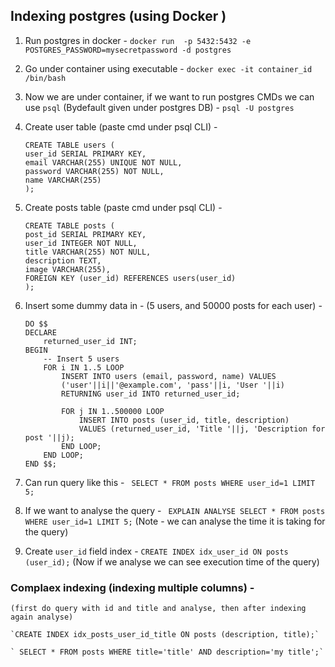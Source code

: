 ## Indexing postgres (using Docker )

1. Run postgres in docker - `docker run  -p 5432:5432 -e POSTGRES_PASSWORD=mysecretpassword -d postgres`
2. Go under container using executable - `docker exec -it container_id /bin/bash`
3. Now we are under container, if we want to run postgres CMDs we can use `psql` (Bydefault given under postgres DB) -
   `psql -U postgres`
4. Create user table (paste cmd under psql CLI) -

   ```
   CREATE TABLE users (
   user_id SERIAL PRIMARY KEY,
   email VARCHAR(255) UNIQUE NOT NULL,
   password VARCHAR(255) NOT NULL,
   name VARCHAR(255)
   );
   ```

5. Create posts table (paste cmd under psql CLI) -

   ```
   CREATE TABLE posts (
   post_id SERIAL PRIMARY KEY,
   user_id INTEGER NOT NULL,
   title VARCHAR(255) NOT NULL,
   description TEXT,
   image VARCHAR(255),
   FOREIGN KEY (user_id) REFERENCES users(user_id)
   );
   ```

6. Insert some dummy data in - (5 users, and 50000 posts for each user) -

   ```
   DO $$
   DECLARE
       returned_user_id INT;
   BEGIN
       -- Insert 5 users
       FOR i IN 1..5 LOOP
           INSERT INTO users (email, password, name) VALUES
           ('user'||i||'@example.com', 'pass'||i, 'User '||i)
           RETURNING user_id INTO returned_user_id;

           FOR j IN 1..500000 LOOP
               INSERT INTO posts (user_id, title, description)
               VALUES (returned_user_id, 'Title '||j, 'Description for post '||j);
           END LOOP;
       END LOOP;
   END $$;
   ```

7. Can run query like this - ` SELECT * FROM posts WHERE user_id=1 LIMIT 5;`
8. If we want to analyse the query - ` EXPLAIN ANALYSE SELECT * FROM posts WHERE user_id=1 LIMIT 5;`
   (Note - we can analyse the time it is taking for the query)

9. Create `user_id` field index - `CREATE INDEX idx_user_id ON posts (user_id);`
   (Now if we analyse we can see execution time of the query)

### Complaex indexing (indexing multiple columns) -

    (first do query with id and title and analyse, then after indexing again analyse)

    `CREATE INDEX idx_posts_user_id_title ON posts (description, title);`

    ` SELECT * FROM posts WHERE title='title' AND description='my title';`
